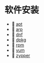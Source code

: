 # 软件安装

* 📄 [apt](软件安装/apt.md)
* 📄 [arp](软件安装/arp.md)
* 📄 [dnf](软件安装/dnf.md)
* 📄 [dpkg](软件安装/dpkg.md)
* 📄 [rpm](软件安装/rpm.md)
* 📄 [yum](软件安装/yum.md)
* 📄 [zypper](软件安装/zypper.md)

‍
